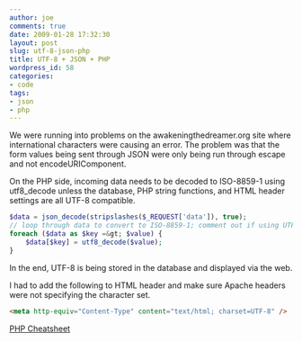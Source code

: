 ```yaml
---
author: joe
comments: true
date: 2009-01-28 17:32:30
layout: post
slug: utf-8-json-php
title: UTF-8 + JSON + PHP
wordpress_id: 58
categories:
- code
tags:
- json
- php
---
```


We were running into problems on the awakeningthedreamer.org site where international characters were causing an error. The problem was that the form values being sent through JSON were only being run through escape and not encodeURIComponent.

On the PHP side, incoming data needs to be decoded to ISO-8859-1 using utf8_decode unless the database, PHP string functions, and HTML header settings are all UTF-8 compatible.

```php
$data = json_decode(stripslashes($_REQUEST['data']), true);
// loop through data to convert to ISO-8859-1; comment out if using UTF-8
foreach ($data as $key =&gt; $value) {
    $data[$key] = utf8_decode($value);
}
```

In the end, UTF-8 is being stored in the database and displayed via the web.

I had to add the following to HTML header and make sure Apache headers were not specifying the character set.

```html
<meta http-equiv="Content-Type" content="text/html; charset=UTF-8" />
```

[PHP Cheatsheet](http://www.nicknettleton.com/zine/php/php-utf-8-cheatsheet)
